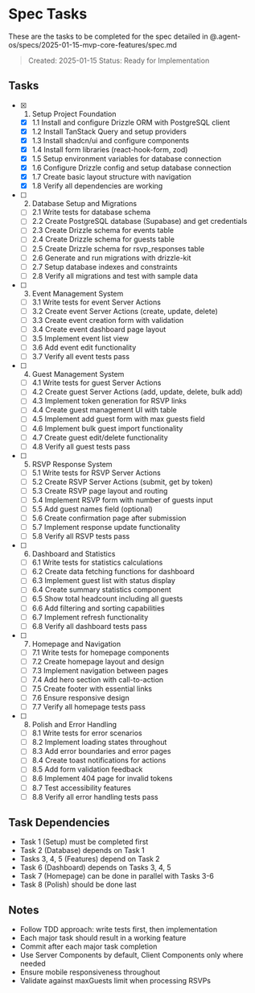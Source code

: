 # Spec Tasks

These are the tasks to be completed for the spec detailed in @.agent-os/specs/2025-01-15-mvp-core-features/spec.md

> Created: 2025-01-15
> Status: Ready for Implementation

## Tasks

- [x] 1. Setup Project Foundation
  - [x] 1.1 Install and configure Drizzle ORM with PostgreSQL client
  - [x] 1.2 Install TanStack Query and setup providers
  - [x] 1.3 Install shadcn/ui and configure components
  - [x] 1.4 Install form libraries (react-hook-form, zod)
  - [x] 1.5 Setup environment variables for database connection
  - [x] 1.6 Configure Drizzle config and setup database connection
  - [x] 1.7 Create basic layout structure with navigation
  - [x] 1.8 Verify all dependencies are working

- [ ] 2. Database Setup and Migrations
  - [ ] 2.1 Write tests for database schema
  - [ ] 2.2 Create PostgreSQL database (Supabase) and get credentials
  - [ ] 2.3 Create Drizzle schema for events table
  - [ ] 2.4 Create Drizzle schema for guests table
  - [ ] 2.5 Create Drizzle schema for rsvp_responses table
  - [ ] 2.6 Generate and run migrations with drizzle-kit
  - [ ] 2.7 Setup database indexes and constraints
  - [ ] 2.8 Verify all migrations and test with sample data

- [ ] 3. Event Management System
  - [ ] 3.1 Write tests for event Server Actions
  - [ ] 3.2 Create event Server Actions (create, update, delete)
  - [ ] 3.3 Create event creation form with validation
  - [ ] 3.4 Create event dashboard page layout
  - [ ] 3.5 Implement event list view
  - [ ] 3.6 Add event edit functionality
  - [ ] 3.7 Verify all event tests pass

- [ ] 4. Guest Management System
  - [ ] 4.1 Write tests for guest Server Actions
  - [ ] 4.2 Create guest Server Actions (add, update, delete, bulk add)
  - [ ] 4.3 Implement token generation for RSVP links
  - [ ] 4.4 Create guest management UI with table
  - [ ] 4.5 Implement add guest form with max guests field
  - [ ] 4.6 Implement bulk guest import functionality
  - [ ] 4.7 Create guest edit/delete functionality
  - [ ] 4.8 Verify all guest tests pass

- [ ] 5. RSVP Response System
  - [ ] 5.1 Write tests for RSVP Server Actions
  - [ ] 5.2 Create RSVP Server Actions (submit, get by token)
  - [ ] 5.3 Create RSVP page layout and routing
  - [ ] 5.4 Implement RSVP form with number of guests input
  - [ ] 5.5 Add guest names field (optional)
  - [ ] 5.6 Create confirmation page after submission
  - [ ] 5.7 Implement response update functionality
  - [ ] 5.8 Verify all RSVP tests pass

- [ ] 6. Dashboard and Statistics
  - [ ] 6.1 Write tests for statistics calculations
  - [ ] 6.2 Create data fetching functions for dashboard
  - [ ] 6.3 Implement guest list with status display
  - [ ] 6.4 Create summary statistics component
  - [ ] 6.5 Show total headcount including all guests
  - [ ] 6.6 Add filtering and sorting capabilities
  - [ ] 6.7 Implement refresh functionality
  - [ ] 6.8 Verify all dashboard tests pass

- [ ] 7. Homepage and Navigation
  - [ ] 7.1 Write tests for homepage components
  - [ ] 7.2 Create homepage layout and design
  - [ ] 7.3 Implement navigation between pages
  - [ ] 7.4 Add hero section with call-to-action
  - [ ] 7.5 Create footer with essential links
  - [ ] 7.6 Ensure responsive design
  - [ ] 7.7 Verify all homepage tests pass

- [ ] 8. Polish and Error Handling
  - [ ] 8.1 Write tests for error scenarios
  - [ ] 8.2 Implement loading states throughout
  - [ ] 8.3 Add error boundaries and error pages
  - [ ] 8.4 Create toast notifications for actions
  - [ ] 8.5 Add form validation feedback
  - [ ] 8.6 Implement 404 page for invalid tokens
  - [ ] 8.7 Test accessibility features
  - [ ] 8.8 Verify all error handling tests pass

## Task Dependencies

- Task 1 (Setup) must be completed first
- Task 2 (Database) depends on Task 1
- Tasks 3, 4, 5 (Features) depend on Task 2
- Task 6 (Dashboard) depends on Tasks 3, 4, 5
- Task 7 (Homepage) can be done in parallel with Tasks 3-6
- Task 8 (Polish) should be done last

## Notes

- Follow TDD approach: write tests first, then implementation
- Each major task should result in a working feature
- Commit after each major task completion
- Use Server Components by default, Client Components only where needed
- Ensure mobile responsiveness throughout
- Validate against maxGuests limit when processing RSVPs